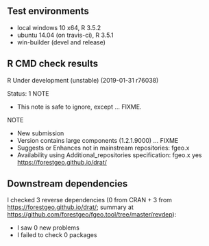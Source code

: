 ## Test environments

* local windows 10 x64, R 3.5.2
* ubuntu 14.04 (on travis-ci), R 3.5.1
* win-builder (devel and release)

## R CMD check results

R Under development (unstable) (2019-01-31 r76038)

Status: 1 NOTE
* This note is safe to ignore, except ... FIXME.

NOTE
* New submission
* Version contains large components (1.2.1.9000) ... FIXME
* Suggests or Enhances not in mainstream repositories:
  fgeo.x
* Availability using Additional_repositories specification:
  fgeo.x   yes   https://forestgeo.github.io/drat/

## Downstream dependencies

I checked 3 reverse dependencies (0 from CRAN + 3 from <https://forestgeo.github.io/drat/>; summary at <https://github.com/forestgeo/fgeo.tool/tree/master/revdep>):

 * I saw 0 new problems
 * I failed to check 0 packages
